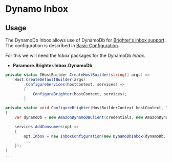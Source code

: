 # Dynamo Inbox

## Usage
The DynamoDb Inbox allows use of DynamoDb for [Brighter's inbox support](/contents/BrighterInboxSupport.md). The configuration is described in [Basic Configuration](/contents/BrighterBasicConfiguration.md#inbox).

For this we will need the *Inbox* packages for the DynamoDb *Inbox*.

* **Paramore.Brighter.Inbox.DynamoDb**

``` csharp
private static IHostBuilder CreateHostBuilder(string[] args) =>
    Host.CreateDefaultBuilder(args)
        .ConfigureServices(hostContext, services) =>
        {
            ConfigureBrighter(hostContext, services);
        }

private static void ConfigureBrighter(HostBuilderContext hostContext, IServiceCollection services)
{
	var dynamoDb = new AmazonDynamoDBClient(credentials, new AmazonDynamoDBConfig { ServiceURL = "http://dynamodb.us-east-1.amazonaws.com"; });

	services.AddConsumers(opt => 
	{
		opt.Inbox = new InboxConfiguration(new DynamoDbInbox(dynamoDb, new DynamoDbInboxConfiguration()));
		...
	});
}
...

```